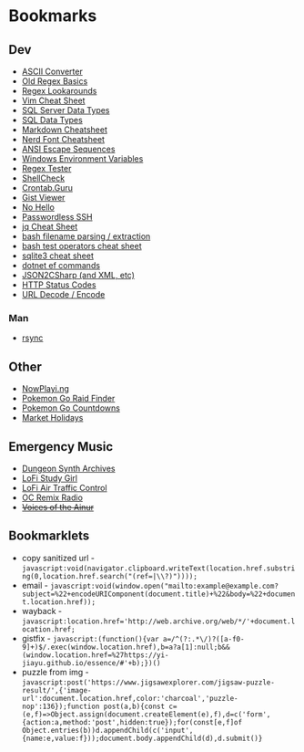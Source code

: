 # Bookmarks

## Dev
- [ASCII Converter](https://www.branah.com/ascii-converter)
- [Old Regex Basics](https://web.archive.org/web/20130814132447/http://www.regular-expressions.info/reference.html)
- [Regex Lookarounds](https://miro.medium.com/v2/1*PRRHGdN32Mep-3KhLwvKzw.png)
- [Vim Cheat Sheet](https://vim.rtorr.com/)
- [SQL Server Data Types](https://web.archive.org/web/20161128134813/http://www.dummies.com/programming/sql/data-types-found-in-sql-server-2008)
- [SQL Data Types](https://www.w3schools.com/sql/sql_datatypes.asp)
- [Markdown Cheatsheet](https://github.com/adam-p/markdown-here/wiki/Markdown-Cheatsheet#headers)
- [Nerd Font Cheatsheet](https://www.nerdfonts.com/cheat-sheet)
- [ANSI Escape Sequences](https://stackoverflow.com/a/33206814)
- [Windows Environment Variables](https://ss64.com/nt/syntax-variables.html)
- [Regex Tester](https://regex101.com/)
- [ShellCheck](https://shellcheck.net)
- [Crontab.Guru](https://crontab.guru)
- [Gist Viewer](https://yi-jiayu.github.io/essence/)
- [No Hello](https://nohello.net)
- [Passwordless SSH](https://linuxize.com/post/how-to-setup-passwordless-ssh-login/)
- [jq Cheat Sheet](https://gist.github.com/olih/f7437fb6962fb3ee9fe95bda8d2c8fa4)
- [bash filename parsing / extraction](https://stackoverflow.com/a/965069/1995812)
- [bash test operators cheat sheet](https://kapeli.com/cheat_sheets/Bash_Test_Operators.docset/Contents/Resources/Documents/index)
- [sqlite3 cheat sheet](https://sqlitetutorial.net/sqlite-commands)
- [dotnet ef commands](https://learn.microsoft.com/en-us/ef/core/cli/dotnet#using-the-tools)
- [JSON2CSharp (and XML, etc)](https://json2cscharp.com)
- [HTTP Status Codes](https://developer.mozilla.org/en-US/docs/Web/HTTP/Status)
- [URL Decode / Encode](https://urlencoder.org)

### Man
- [rsync](https://linux.die.net/man/1/rsync)

## Other
- [NowPlayi.ng](https://nowplayi.ng/playing.php)
- [Pokemon Go Raid Finder](https://9db.jp/pokego/data/62)
- [Pokemon Go Countdowns](https://p337.info/pokemongo/)
- [Market Holidays](https://www.nyse.com/markets/hours-calendars)

## Emergency Music
- [Dungeon Synth Archives](https://www.youtube.com/playlist?list=UULFhmm356a5qe1luUsoatAgjA)
- [LoFi Study Girl](https://youtube.com/watch?v=jfKfPfyJRdk)
- [LoFi Air Traffic Control](https://www.lofiatc.com/)
- [OC Remix Radio](https://rainwave.cc/ocremix/)
- ~~[Voices of the Ainur](https://www.podchaser.com/podcasts/voices-of-the-ainur-1487083/episodes/recent)~~

## Bookmarklets

- copy sanitized url - `javascript:void(navigator.clipboard.writeText(location.href.substring(0,location.href.search("(ref=|\\?)"))));`
- email - `javascript:void(window.open("mailto:example@example.com?subject=%22+encodeURIComponent(document.title)+%22&body=%22+document.location.href));`
- wayback - `javascript:location.href='http://web.archive.org/web/*/'+document.location.href; `
- gistfix - `javascript:(function(){var a=/^(?:.*\/)?([a-f0-9]+)$/.exec(window.location.href),b=a?a[1]:null;b&&(window.location.href=%27https://yi-jiayu.github.io/essence/#'+b);})()`
- puzzle from img - `javascript:post('https://www.jigsawexplorer.com/jigsaw-puzzle-result/',{'image-url':document.location.href,color:'charcoal','puzzle-nop':136});function post(a,b){const c=(e,f)=>Object.assign(document.createElement(e),f),d=c('form',{action:a,method:'post',hidden:true});for(const[e,f]of Object.entries(b))d.appendChild(c('input',{name:e,value:f}));document.body.appendChild(d),d.submit()}`
